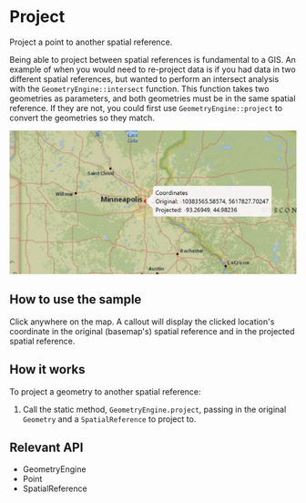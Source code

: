 <h1>Project</h1>

<p>Project a point to another spatial reference.</p>

<p>Being able to project between spatial references is fundamental to a GIS. An example of when you would need to 
re-project data is if you had data in two different spatial references, but wanted to perform an intersect analysis 
with the <code>GeometryEngine::intersect</code> function. This function takes two geometries as parameters, and both 
geometries must be in the same spatial reference. If they are not, you could first use 
<code>GeometryEngine::project</code> to convert the geometries so they match.</p>

<p><img src="Project.png"></p>

<h2>How to use the sample</h2>
<p>Click anywhere on the map. A callout will display the clicked location's coordinate in the original (basemap's) 
spatial reference and in the projected spatial reference.</p>

<h2>How it works</h2>
<p>To project a geometry to another spatial reference:</p>
<ol>
<li>Call the static method, <code>GeometryEngine.project</code>, passing in the original <code>Geometry</code> and a 
<code>SpatialReference</code> to project to.</li>
</ol>

<h2>Relevant API</h2>
<ul>
<li>GeometryEngine</li>
<li>Point</li>
<li>SpatialReference</li>
</ul>
